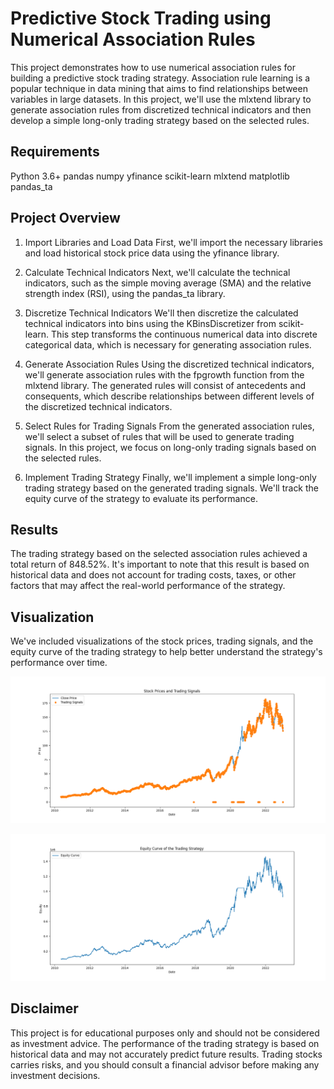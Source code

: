 # Predictive Stock Trading using Numerical Association Rules
This project demonstrates how to use numerical association rules for building a predictive stock trading strategy. Association rule learning is a popular technique in data mining that aims to find relationships between variables in large datasets. In this project, we'll use the mlxtend library to generate association rules from discretized technical indicators and then develop a simple long-only trading strategy based on the selected rules.

##  Requirements
Python 3.6+
pandas
numpy
yfinance
scikit-learn
mlxtend
matplotlib
pandas_ta

## Project Overview
1. Import Libraries and Load Data
First, we'll import the necessary libraries and load historical stock price data using the yfinance library.

2. Calculate Technical Indicators
Next, we'll calculate the technical indicators, such as the simple moving average (SMA) and the relative strength index (RSI), using the pandas_ta library.

3. Discretize Technical Indicators
We'll then discretize the calculated technical indicators into bins using the KBinsDiscretizer from scikit-learn. This step transforms the continuous numerical data into discrete categorical data, which is necessary for generating association rules.

4. Generate Association Rules
Using the discretized technical indicators, we'll generate association rules with the fpgrowth function from the mlxtend library. The generated rules will consist of antecedents and consequents, which describe relationships between different levels of the discretized technical indicators.

5. Select Rules for Trading Signals
From the generated association rules, we'll select a subset of rules that will be used to generate trading signals. In this project, we focus on long-only trading signals based on the selected rules.

6. Implement Trading Strategy
Finally, we'll implement a simple long-only trading strategy based on the generated trading signals. We'll track the equity curve of the strategy to evaluate its performance.

## Results
The trading strategy based on the selected association rules achieved a total return of 848.52%. It's important to note that this result is based on historical data and does not account for trading costs, taxes, or other factors that may affect the real-world performance of the strategy.

## Visualization
We've included visualizations of the stock prices, trading signals, and the equity curve of the trading strategy to help better understand the strategy's performance over time.

![Trading Signals](https://github.com/HarnoorSingh79/Stock-Trading-with-Numerical-Association-Rules/blob/main/Figure_01.png)

![Equaity curve](https://github.com/HarnoorSingh79/Stock-Trading-with-Numerical-Association-Rules/blob/main/Figure_02.png)

## Disclaimer
This project is for educational purposes only and should not be considered as investment advice. The performance of the trading strategy is based on historical data and may not accurately predict future results. Trading stocks carries risks, and you should consult a financial advisor before making any investment decisions.

